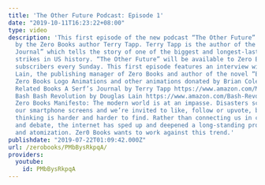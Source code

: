 ```yaml
---
title: 'The Other Future Podcast: Episode 1'
date: "2019-10-11T16:23:22+08:00"
type: video
description: 'This first episode of the new podcast “The Other Future” is produced
  by the Zero Books author Terry Tapp. Terry Tapp is the author of the book “A Serf’s
  Journal” which tells the story of one of the biggest and longest-lasting wild cat
  strikes in US history. “The Other Future” will be available to Zero Books youtube
  subscribers every Sunday. This first episode features an interview with Douglas
  Lain, the publishing manager of Zero Books and author of the novel “Bash Bash Revolution.”
  Zero Books Logo Animations and other animations donated by Brian Cole https://www.instagram.com/robotbloodco/
  Related Books A Serf’s Journal by Terry Tapp https://www.amazon.com/Malibu-Motel-Novel-About-Colossal/dp/1789041724
  Bash Bash Revolution by Douglas Lain https://www.amazon.com/Bash-Revolution-Douglas-Lain/dp/1597809160
  Zero Books Manifesto: The modern world is at an impasse. Disasters scroll across
  our smartphone screens and we’re invited to like, follow or upvote, but critical
  thinking is harder and harder to find. Rather than connecting us in common struggle
  and debate, the internet has sped up and deepened a long-standing process of alienation
  and atomization. Zer0 Books wants to work against this trend.'
publishdate: "2019-07-22T01:09:42.000Z"
url: /zerobooks/PMbBysRkpqA/
providers:
  youtube:
    id: PMbBysRkpqA
---
```

